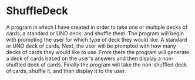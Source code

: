 # ShuffleDeck
A program in which I have created in order to take one or multiple decks of cards, a standard or UNO deck, and shuffle them.
The program will begin with prompting the user for which type of deck they would like. A standard or UNO deck of cards.
Next, the user will be prompted with how many decks of cards they would like to use.
From there the program will generate a deck of cards based on the user's answers and then display a non-shuffled deck of cards.
Finally the program will take the non-shuffled deck of cards, shuffle it, and then display it to the user.
